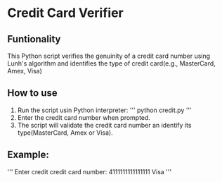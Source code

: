# Credit Card Verifier
## Funtionality
This Python script verifies the genuinity of a credit card number using Lunh's algorithm and identifies the type of credit card(e.g., MasterCard, Amex, Visa)
## How to use
1. Run the script usin Python interpreter:
'''
python credit.py
'''
2. Enter the credit card number when prompted.
3. The script will validate the credit card number an identify its type(MasterCard, Amex or Visa).
## Example:
'''
Enter credit credit card number: 4111111111111111
Visa
'''
